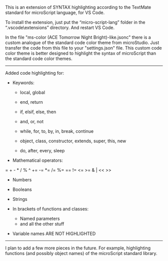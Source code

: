 This is an extension of SYNTAX highlighting according to the TextMate standard for microScript language, for VS Code.

To install the extension, just put the “micro-script-lang” folder in the “.vscode\extensions” directory. And restart VS Code.

In the file "ms-color (ACE Tomorrow Night Bright)-like.jsonc" there is a custom analogue of the standard code color theme from microStudio. Just transfer the code from this file to your "settings.json" file. This custom code color theme is better designed to highlight the syntax of microScript than the standard code color themes.

---

Added code highlighting for:

- Keywords:
  - local, global
  - end, return
  - if, elsif, else, then
  - and, or, not
  - while, for, to, by, in, break, continue
  
  - object, class, constructor, extends, super, this, new
  
  - do, after, every, sleep

- Mathematical operators:

= + - * / % ^
+= -= *= /= %=
== != <= >=
& | << >>

- Numbers
- Booleans
- Strings

- In brackets of functions and classes:
  - Named parameters
  - and all the other stuff

- Variable names ARE NOT HIGHLIGHTED

---

I plan to add a few more pieces in the future. For example, highlighting functions (and possibly object names) of the microScript standard library.








